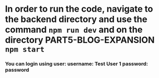 # In order to run the code, navigate to the backend directory and use the command ```npm run dev``` and on the directory PART5-BLOG-EXPANSION ```npm start```

### You can login using user: username: Test User 1 password: password